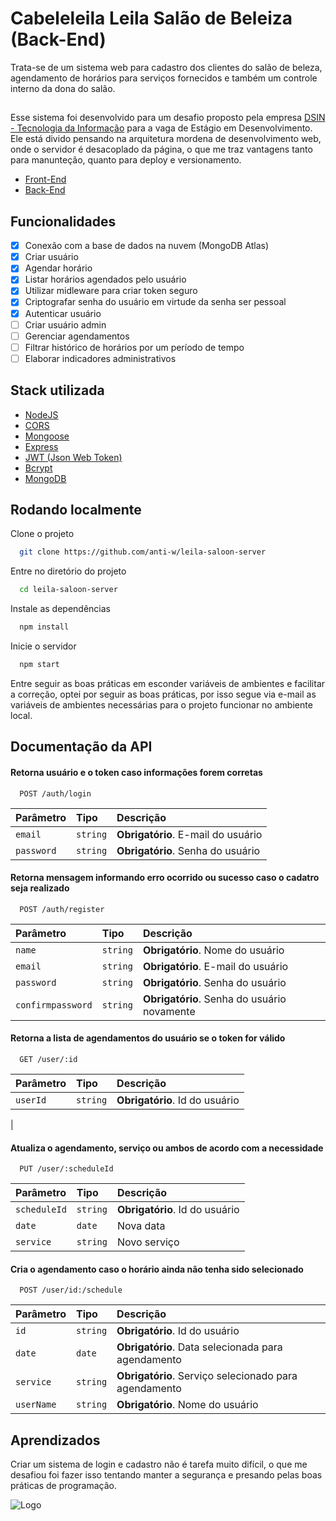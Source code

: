 
# Cabeleleila Leila Salão de Beleiza (Back-End)

Trata-se de um sistema web para cadastro dos clientes do salão de beleza, agendamento de horários para serviços fornecidos e também um controle interno da dona do salão.


##

Esse sistema foi desenvolvido para um desafio proposto pela empresa [DSIN - Tecnologia da Informação](https://www.dsin.com.br/) para a vaga de Estágio em Desenvolvimento. Ele está divido pensando na arquitetura mordena de desenvolvimento web, onde o servidor é desacoplado da página, o que me traz vantagens tanto para manunteção, quanto para deploy e versionamento. 
- [Front-End](https://github.com/anti-w/leila-saloon-web)
- [Back-End](https://github.com/anti-w/leila-saloon-server)



## Funcionalidades

- [x]  Conexão com a base de dados na nuvem (MongoDB Atlas)
- [x]  Criar usuário
- [x]  Agendar horário
- [x]  Listar horários agendados pelo usuário
- [x]  Utilizar midleware para criar token seguro
- [x]  Criptografar senha do usuário em virtude da senha ser pessoal
- [x]  Autenticar usuário
- [ ]  Criar usuário admin
- [ ]  Gerenciar agendamentos
- [ ]  Filtrar histórico de horários por um período de tempo
- [ ]  Elaborar indicadores administrativos 

## Stack utilizada


- [NodeJS](https://nodejs.org/)
- [CORS](https://www.npmjs.com/package/cors)
- [Mongoose](https://mongoosejs.com/)
- [Express](https://expressjs.com/)
- [JWT (Json Web Token)](https://jwt.io/)
- [Bcrypt](https://www.npmjs.com/package/bcrypt)
- [MongoDB](https://www.mongodb.com/)



## Rodando localmente

Clone o projeto

```bash
  git clone https://github.com/anti-w/leila-saloon-server
```

Entre no diretório do projeto

```bash
  cd leila-saloon-server
```

Instale as dependências

```bash
  npm install
```

Inicie o servidor

```bash
  npm start
```

Entre seguir as boas práticas em esconder variáveis de ambientes e facilitar a correção, optei por seguir as boas práticas, por isso segue via e-mail as variáveis de ambientes necessárias para o projeto funcionar no ambiente local.
## Documentação da API

#### Retorna usuário e o token caso informações forem corretas

```http
  POST /auth/login
```

| Parâmetro   | Tipo       | Descrição                           |
| :---------- | :--------- | :---------------------------------- |
| `email` | `string` | **Obrigatório**. E-mail do usuário |
| `password` | `string` | **Obrigatório**. Senha do usuário |

#### Retorna mensagem informando erro ocorrido ou sucesso caso o cadatro seja realizado

```http
  POST /auth/register
```

| Parâmetro   | Tipo       | Descrição                                   |
| :---------- | :--------- | :------------------------------------------ |
| `name`      | `string` | **Obrigatório**. Nome do usuário|
| `email`      | `string` | **Obrigatório**. E-mail do usuário |
| `password`      | `string` | **Obrigatório**. Senha do usuário |
| `confirmpassword`      | `string` | **Obrigatório**. Senha do usuário novamente |

#### Retorna a lista de agendamentos do usuário se o token for válido

```http
  GET /user/:id
```

| Parâmetro   | Tipo       | Descrição                                   |
| :---------- | :--------- | :------------------------------------------ |
| `userId`      | `string` | **Obrigatório**. Id do usuário|
|

#### Atualiza o agendamento, serviço ou ambos de acordo com a necessidade

```http
  PUT /user/:scheduleId
```

| Parâmetro   | Tipo       | Descrição                                   |
| :---------- | :--------- | :------------------------------------------ |
| `scheduleId`      | `string` | **Obrigatório**. Id do usuário|
| `date`      | `date` |  Nova data|
| `service`      | `string` |  Novo serviço|

#### Cria o agendamento caso o horário ainda não tenha sido selecionado

```http
  POST /user/id:/schedule
```

| Parâmetro   | Tipo       | Descrição                                   |
| :---------- | :--------- | :------------------------------------------ |
| `id`      | `string` | **Obrigatório**. Id do usuário|
| `date`      | `date` |  **Obrigatório**. Data selecionada para agendamento|
| `service`      | `string` |  **Obrigatório**. Serviço selecionado para agendamento|
| `userName`      | `string` |  **Obrigatório**. Nome do usuário|
 


## Aprendizados

Criar um sistema de login e cadastro não é tarefa muito difícil, o que me desafiou foi fazer isso tentando manter a segurança e presando pelas boas práticas de programação.

![Logo](https://www.univem.edu.br/storage/paginas/September2019/Marca%20DSIN%20Principal%20em%20Alta.jpg)


